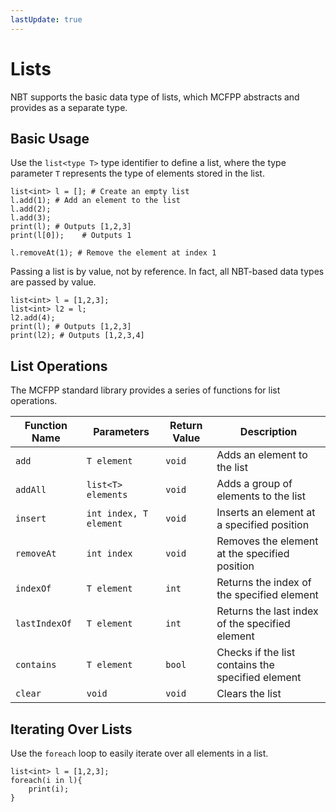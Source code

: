 ```yaml
---
lastUpdate: true
---
```


# Lists

NBT supports the basic data type of lists, which MCFPP abstracts and provides as a separate type.

## Basic Usage

Use the `list<type T>` type identifier to define a list, where the type parameter `T` represents the type of elements stored in the list.

```mcfpp
list<int> l = []; # Create an empty list
l.add(1); # Add an element to the list
l.add(2); 
l.add(3); 
print(l); # Outputs [1,2,3]
print(l[0]);    # Outputs 1

l.removeAt(1); # Remove the element at index 1
```

Passing a list is by value, not by reference. In fact, all NBT-based data types are passed by value.

```mcfpp
list<int> l = [1,2,3];
list<int> l2 = l;
l2.add(4);
print(l); # Outputs [1,2,3]
print(l2); # Outputs [1,2,3,4]
```

## List Operations

The MCFPP standard library provides a series of functions for list operations.

| Function Name | Parameters | Return Value | Description |
| --- | --- | --- | --- |
| `add` | `T element` | `void` | Adds an element to the list |
| `addAll` | `list<T> elements` | `void` | Adds a group of elements to the list |
| `insert` | `int index, T element` | `void` | Inserts an element at a specified position |
| `removeAt` | `int index` | `void` | Removes the element at the specified position |
| `indexOf` | `T element` | `int` | Returns the index of the specified element |
| `lastIndexOf` | `T element` | `int` | Returns the last index of the specified element |
| `contains` | `T element` | `bool` | Checks if the list contains the specified element |
| `clear` | `void` | `void` | Clears the list |

## Iterating Over Lists <Badge type="tip" text="Future Feature" />

Use the `foreach` loop to easily iterate over all elements in a list.

```mcfpp
list<int> l = [1,2,3];
foreach(i in l){
    print(i);
}
```
